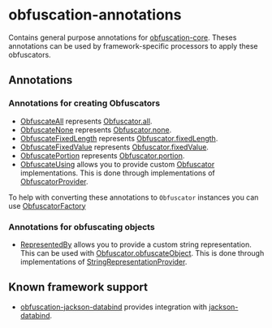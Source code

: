 # obfuscation-annotations

Contains general purpose annotations for [obfuscation-core](https://robtimus.github.io/obfuscation-core). Theses annotations can be used by framework-specific processors to apply these obfuscators.

## Annotations

### Annotations for creating Obfuscators

* [ObfuscateAll](https://robtimus.github.io/obfuscation-annotations/apidocs/com/github/robtimus/obfuscation/annotation/ObfuscateAll.html) represents [Obfuscator.all](https://robtimus.github.io/obfuscation-core/apidocs/com/github/robtimus/obfuscation/Obfuscator.html#all-char-).
* [ObfuscateNone](https://robtimus.github.io/obfuscation-annotations/apidocs/com/github/robtimus/obfuscation/annotation/ObfuscateNone.html) represents [Obfuscator.none](https://robtimus.github.io/obfuscation-core/apidocs/com/github/robtimus/obfuscation/Obfuscator.html#none--).
* [ObfuscateFixedLength](https://robtimus.github.io/obfuscation-annotations/apidocs/com/github/robtimus/obfuscation/annotation/ObfuscateFixedLength.html) represents [Obfuscator.fixedLength](https://robtimus.github.io/obfuscation-core/apidocs/com/github/robtimus/obfuscation/Obfuscator.html#fixedLength-int-char-).
* [ObfuscateFixedValue](https://robtimus.github.io/obfuscation-annotations/apidocs/com/github/robtimus/obfuscation/annotation/ObfuscateFixedValue.html) represents [Obfuscator.fixedValue](https://robtimus.github.io/obfuscation-core/apidocs/com/github/robtimus/obfuscation/Obfuscator.html#fixedValue-java.lang.String-).
* [ObfuscatePortion](https://robtimus.github.io/obfuscation-annotations/apidocs/com/github/robtimus/obfuscation/annotation/ObfuscatePortion.html) represents [Obfuscator.portion](https://robtimus.github.io/obfuscation-core/apidocs/com/github/robtimus/obfuscation/Obfuscator.html#portion--).
* [ObfuscateUsing](https://robtimus.github.io/obfuscation-annotations/apidocs/com/github/robtimus/obfuscation/annotation/ObfuscateUsing.html) allows you to provide custom [Obfuscator](https://robtimus.github.io/obfuscation-core/apidocs/com/github/robtimus/obfuscation/Obfuscator.html) implementations. This is done through implementations of [ObfuscatorProvider](https://robtimus.github.io/obfuscation-annotations/apidocs/com/github/robtimus/obfuscation/annotation/ObfuscatorProvider.html).

To help with converting these annotations to `Obfuscator` instances you can use [ObfuscatorFactory](https://robtimus.github.io/obfuscation-annotations/apidocs/com/github/robtimus/obfuscation/annotation/ObfuscatorFactory.html)

### Annotations for obfuscating objects

* [RepresentedBy](https://robtimus.github.io/obfuscation-annotations/apidocs/com/github/robtimus/obfuscation/annotation/RepresentedBy.html) allows you to provide a custom string representation. This can be used with [Obfuscator.obfuscateObject](https://robtimus.github.io/obfuscation-core/apidocs/com/github/robtimus/obfuscation/Obfuscator.html#obfuscateObject-T-java.util.function.Supplier-). This is done through implementations of [StringRepresentationProvider](https://robtimus.github.io/obfuscation-annotations/apidocs/com/github/robtimus/obfuscation/annotation/StringRepresentationProvider.html).

## Known framework support

* [obfuscation-jackson-databind](https://robtimus.github.io/obfuscation-jackson-databind/) provides integration with [jackson-databind](https://github.com/FasterXML/jackson-databind).
